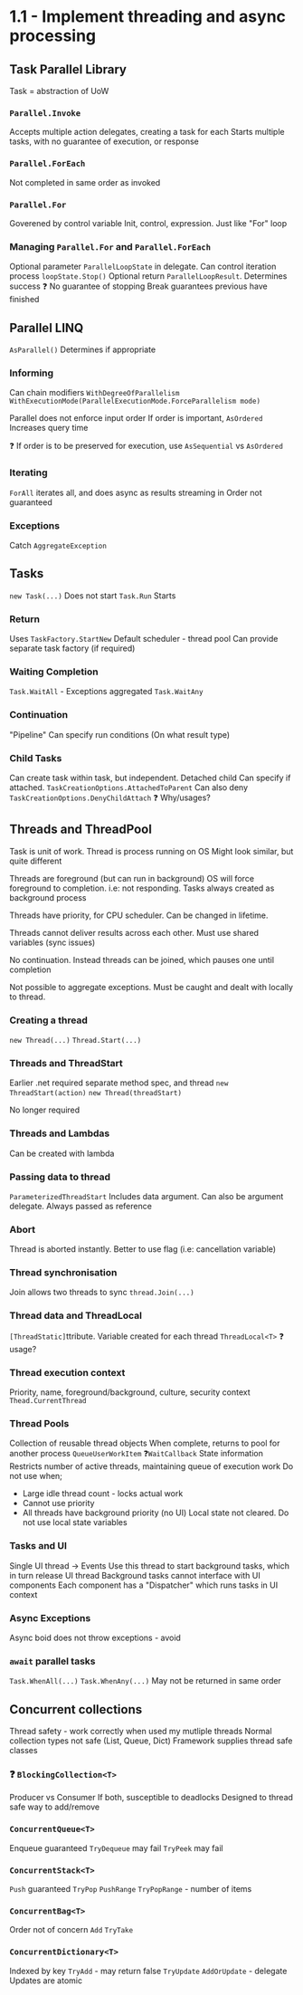 # 1.1 - Implement threading and async processing

## Task Parallel Library
Task = abstraction of UoW

### `Parallel.Invoke`
Accepts multiple action delegates, creating a task for each
Starts multiple tasks, with no guarantee of execution, or response

### `Parallel.ForEach`
Not completed in same order as invoked

### `Parallel.For`
Goverened by control variable
Init, control, expression. Just like "For" loop

### Managing `Parallel.For` and `Parallel.ForEach`
Optional parameter `ParallelLoopState` in delegate. Can control iteration process
`loopState.Stop()`
Optional return `ParallelLoopResult`. Determines success
:question: No guarantee of stopping
Break guarantees previous have finished

## Parallel LINQ
`AsParallel()`
Determines if appropriate

### Informing
Can chain modifiers
`WithDegreeOfParallelism`
`WithExecutionMode(ParallelExecutionMode.ForceParallelism mode)`

Parallel does not enforce input order
If order is important, `AsOrdered`
Increases query time

:question: If order is to be preserved for execution, use `AsSequential` vs `AsOrdered`

### Iterating
`ForAll` iterates all, and does async as results streaming in
Order not guaranteed

### Exceptions
Catch `AggregateException`

## Tasks
`new Task(...)` Does not start
`Task.Run` Starts

### Return
Uses `TaskFactory.StartNew`
Default scheduler - thread pool
Can provide separate task factory (if required)

### Waiting Completion
`Task.WaitAll` - Exceptions aggregated
`Task.WaitAny`

### Continuation
"Pipeline"
Can specify run conditions (On what result type)

### Child Tasks
Can create task within task, but independent. Detached child
Can specify if attached. `TaskCreationOptions.AttachedToParent` Can also deny `TaskCreationOptions.DenyChildAttach`
:question: Why/usages?

## Threads and ThreadPool
Task is unit of work. Thread is process running on OS
Might look similar, but quite different

Threads are foreground (but can run in background)
OS will force foreground to completion. i.e: not responding. Tasks always created as background process

Threads have priority, for CPU scheduler. Can be changed in lifetime.

Threads cannot deliver results across each other. Must use shared variables (sync issues)

No continuation. Instead threads can be joined, which pauses one until completion

Not possible to aggregate exceptions. Must be caught and dealt with locally to thread.

### Creating a thread
`new Thread(...)`
`Thread.Start(...)`

### Threads and ThreadStart
Earlier .net required separate method spec, and thread
`new ThreadStart(action)`
`new Thread(threadStart)`

No longer required

### Threads and Lambdas
Can be created with lambda

### Passing data to thread
`ParameterizedThreadStart`
Includes data argument. Can also be argument delegate. Always passed as reference

### Abort
Thread is aborted instantly. Better to use flag (i.e: cancellation variable)

### Thread synchronisation
Join allows two threads to sync
`thread.Join(...)`

### Thread data and ThreadLocal
`[ThreadStatic]`ttribute. Variable created for each thread
`ThreadLocal<T>`
:question: usage?

### Thread execution context
Priority, name, foreground/background, culture, security context
`Thead.CurrentThread`

### Thread Pools
Collection of reusable thread objects
When complete, returns to pool for another process
`QueueUserWorkItem`
:question:`WaitCallback`
State information
Restricts number of active threads, maintaining queue of execution work
Do not use when;
- Large idle thread count -  locks actual work
- Cannot use priority
- All threads have background priority (no UI)
Local state not cleared. Do not use local state variables

### Tasks and UI
Single UI thread -> Events
Use this thread to start background tasks, which in turn release UI thread
Background tasks cannot interface with UI components
Each component has a "Dispatcher" which runs tasks in UI context

### Async Exceptions
Async boid does not throw exceptions - avoid

### `await` parallel tasks
`Task.WhenAll(...)`
`Task.WhenAny(...)`
May not be returned in same order

## Concurrent collections
Thread safety - work correctly when used my mutliple threads
Normal collection types not safe (List, Queue, Dict)
Framework supplies thread safe classes

### :question: `BlockingCollection<T>`
Producer vs Consumer
If both, susceptible to deadlocks
Designed to thread safe way to add/remove

### `ConcurrentQueue<T>`
Enqueue guaranteed
`TryDequeue` may fail
`TryPeek` may fail

### `ConcurrentStack<T>`
`Push` guaranteed
`TryPop`
`PushRange`
`TryPopRange` - number of items

### `ConcurrentBag<T>`
Order not of concern
`Add`
`TryTake`

### `ConcurrentDictionary<T>`
Indexed by key
`TryAdd` - may return false
`TryUpdate`
`AddOrUpdate` - delegate
Updates are atomic
